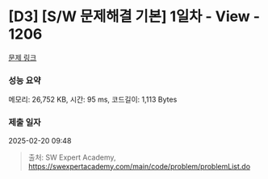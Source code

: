 # [D3] [S/W 문제해결 기본] 1일차 - View - 1206 

[문제 링크](https://swexpertacademy.com/main/code/problem/problemDetail.do?contestProbId=AV134DPqAA8CFAYh) 

### 성능 요약

메모리: 26,752 KB, 시간: 95 ms, 코드길이: 1,113 Bytes

### 제출 일자

2025-02-20 09:48



> 출처: SW Expert Academy, https://swexpertacademy.com/main/code/problem/problemList.do